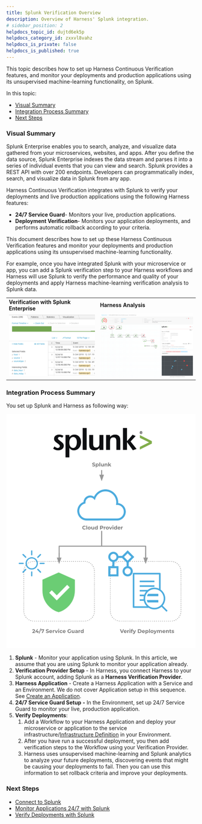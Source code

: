 ```yaml
---
title: Splunk Verification Overview
description: Overview of Harness' Splunk integration.
# sidebar_position: 2
helpdocs_topic_id: dujtd6ek5p
helpdocs_category_id: zxxvl8vahz
helpdocs_is_private: false
helpdocs_is_published: true
---
```


This topic describes how to set up Harness Continuous Verification features, and monitor your deployments and production applications using its unsupervised machine-learning functionality, on Splunk.

In this topic:

* [Visual Summary](#visual_summary)
* [Integration Process Summary](#integration_process_summary)
* [Next Steps](#next_steps)

### Visual Summary

Splunk Enterprise enables you to search, analyze, and visualize data gathered from your microservices, websites, and apps. After you define the data source, Splunk Enterprise indexes the data stream and parses it into a series of individual events that you can view and search. Splunk provides a REST API with over 200 endpoints. Developers can programmatically index, search, and visualize data in Splunk from any app.

Harness Continuous Verification integrates with Splunk to verify your deployments and live production applications using the following Harness features:

* **24/7 Service Guard**- Monitors your live, production applications.
* **Deployment Verification**- Monitors your application deployments, and performs automatic rollback according to your criteria.

This document describes how to set up these Harness Continuous Verification features and monitor your deployments and production applications using its unsupervised machine-learning functionality.

For example, once you have integrated Splunk with your microservice or app, you can add a Splunk verification step to your Harness workflows and Harness will use Splunk to verify the performance and quality of your deployments and apply Harness machine-learning verification analysis to Splunk data.



|  |  |
| --- | --- |
| **Verification with Splunk Enterprise** | **Harness Analysis** |
| ![](./static/splunk-left.png) | ![](./static/splunk-right.png) |

### Integration Process Summary

You set up Splunk and Harness as following way:

![](./static/splunk-verification-overview-11.png)

1. **Splunk** - Monitor your application using Splunk. In this article, we assume that you are using Splunk to monitor your application already.
2. **​Verification Provider Setup** - In Harness, you connect Harness to your Splunk account, adding Splunk as a **Harness Verification Provider**.
3. **Harness Application** - Create a Harness Application with a Service and an Environment. We do not cover Application setup in this sequence. See [Create an Application](https://docs.harness.io/article/bucothemly-application-configuration).
4. **​24/7 Service Guard Setup** **-** In the Environment, set up 24/7 Service Guard to monitor your live, production application.
5. ​**Verify Deployments**:
	1. Add a Workflow to your Harness Application and deploy your microservice or application to the service infrastructure/[Infrastructure Definition](https://docs.harness.io/article/n39w05njjv-environment-configuration#add_an_infrastructure_definition) in your Environment.
	2. After you have run a successful deployment, you then add verification steps to the Workflow using your Verification Provider.
	3. Harness uses unsupervised machine-learning and Splunk analytics to analyze your future deployments, discovering events that might be causing your deployments to fail. Then you can use this information to set rollback criteria and improve your deployments.

### Next Steps

* [Connect to Splunk](../../splunk-verification/1-splunk-connection-setup.md)
* [Monitor Applications 24/7 with Splunk](../../splunk-verification/2-24-7-service-guard-for-splunk.md)
* [Verify Deployments with Splunk](../../splunk-verification/3-verify-deployments-with-splunk.md)

